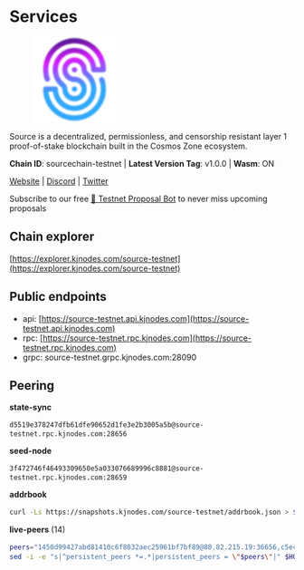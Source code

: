 # Services

<figure><img src="https://raw.githubusercontent.com/kj89/cosmos-images/main/logos/source.png" width="150" alt=""><figcaption></figcaption></figure>

Source is a decentralized, permissionless, and censorship resistant layer 1 proof-of-stake blockchain built in the Cosmos Zone ecosystem.

**Chain ID**: sourcechain-testnet | **Latest Version Tag**: v1.0.0 | **Wasm**: ON

[Website](https://www.sourceprotocol.io) | [Discord](https://discord.io/SourceProtocol) | [Twitter](https://www.twitter.com/sourceprotocol_)



Subscribe to our free [🤖 Testnet Proposal Bot](https://t.me/kjnodes_testnet_proposal_bot) to never miss upcoming proposals


## Chain explorer
[https://explorer.kjnodes.com/source-testnet](https://explorer.kjnodes.com/source-testnet)

## Public endpoints

* api: [https://source-testnet.api.kjnodes.com](https://source-testnet.api.kjnodes.com)
* rpc: [https://source-testnet.rpc.kjnodes.com](https://source-testnet.rpc.kjnodes.com)
* grpc: source-testnet.grpc.kjnodes.com:28090

## Peering

**state-sync**

```text
d5519e378247dfb61dfe90652d1fe3e2b3005a5b@source-testnet.rpc.kjnodes.com:28656
```

**seed-node**

```text
3f472746f46493309650e5a033076689996c8881@source-testnet.rpc.kjnodes.com:28659
```

**addrbook**
```bash
curl -Ls https://snapshots.kjnodes.com/source-testnet/addrbook.json > $HOME/.source/config/addrbook.json
```

**live-peers** (14)
```bash
peers="1450d99427abd81410c6f8032aec25961bf7bf89@80.82.215.19:36656,c5eccf228a25f979592297311bfe2cc8ef94e482@95.111.229.159:26656,5f94cf456803179361c44c213fbc95f4da1bc3af@38.242.146.255:26656,42bb6ea45070248f5ea1d7c26db7665498a5b8c4@173.249.42.162:28656,c11b85deb59574812a7e6b9d6181df36bef15d2f@65.108.105.48:27656,08e5694cbc077e361cc2e9daa7f91aa67797c92e@65.109.85.170:34656,d5519e378247dfb61dfe90652d1fe3e2b3005a5b@65.109.68.190:28656,b99c46a83e72280ccdb81994fd60b9b1cc74b1ab@84.21.171.142:26656,e2d9b74c65a383a34f9156adb47583e67f996a66@65.109.90.171:28656,80d48a1823db3c71f5e5babe89271156af6ceb89@194.163.156.184:26656,fabc85731f628d8dd1cb20c865c36832ea624772@65.108.88.28:26656,5fb7f75e3a97fa0f936020b62daf1e67281f7f16@65.109.92.240:20056,2c4a32763185e357c4a5e68a465bdc5375c7f413@136.243.88.91:3140,596112703a361a71e0c3dbf1b1b04f87e1c23e47@85.239.230.135:26656"
sed -i -e "s|^persistent_peers *=.*|persistent_peers = \"$peers\"|" $HOME/.source/config/config.toml
```

